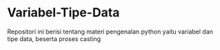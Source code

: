 # Variabel-Tipe-Data
Repositori ini berisi tentang materi pengenalan python yaitu variabel dan tipe data, beserta proses casting
